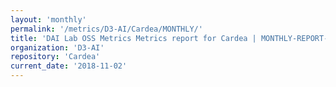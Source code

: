 ```yaml
---
layout: 'monthly'
permalink: '/metrics/D3-AI/Cardea/MONTHLY/'
title: 'DAI Lab OSS Metrics Metrics report for Cardea | MONTHLY-REPORT-2018-11-02'
organization: 'D3-AI'
repository: 'Cardea'
current_date: '2018-11-02'
---
```

